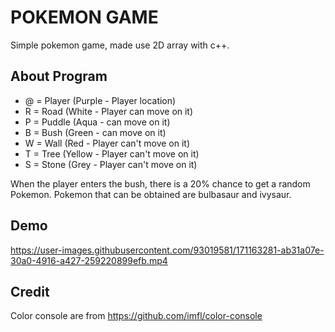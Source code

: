 # POKEMON GAME
Simple pokemon game, made use 2D array with c++.

## About Program
- @ = Player  (Purple - Player location)
- R = Road    (White  - Player can move on it)
- P = Puddle  (Aqua   - can move on it)
- B = Bush    (Green  - can move on it)
- W = Wall    (Red    - Player can't move on it)
- T = Tree    (Yellow - Player can't move on it)
- S = Stone   (Grey   - Player can't move on it)

When the player enters the bush, there is a 20% chance to get a random Pokemon. Pokemon that can be obtained are bulbasaur and ivysaur.

## Demo
https://user-images.githubusercontent.com/93019581/171163281-ab31a07e-30a0-4916-a427-259220899efb.mp4

## Credit
Color console are from https://github.com/imfl/color-console
